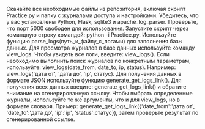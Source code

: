 Скачайте все необходимые файлы из репозитория, включая скрипт Practice.py и папку с журналами доступа и настройками.
Убедитесь, что у вас установлены Python, Flask, sqlite3 и apache_log_parser.
Проверьте, что порт 5000 свободен для использования.
Запустите скрипт через командную строку командой: python -i Practice.py.
Используйте функцию parse_logs(путь_к_файлу_с_логами) для заполнения базы данных.
Для просмотра журналов в базе данных используйте команду view_logs. Чтобы увидеть все логи, введите: view_logs().
Если необходимо выполнить поиск журналов по конкретным параметрам, используйте: view_logs(date_from, date_to, ip, status). Например: view_logs('дата от', 'дата до', 'ip', статус).
Для получения данных в формате JSON используйте функцию generate_get_logs_link(). Для получения всех данных введите: generate_get_logs_link() и обратите внимание на сгенерированную ссылку.
Чтобы выбрать определенные журналы, используйте те же аргументы, что и для view_logs, но в формате словаря. Пример: generate_get_logs_link({'date_from':'дата от', 'date_to':'дата до', 'ip':'ip', 'status':статус}), затем проверьте результат по сгенерированной ссылке.
